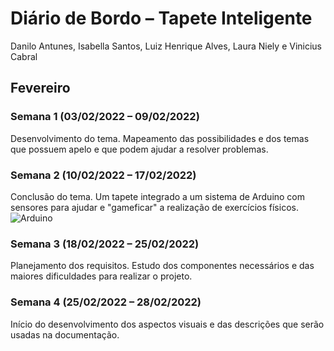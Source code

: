 # Diário de Bordo – Tapete Inteligente

Danilo Antunes, Isabella Santos, Luiz Henrique Alves, Laura Niely e Vinicius Cabral

## Fevereiro
### Semana 1 (03/02/2022 – 09/02/2022)
Desenvolvimento do tema. Mapeamento das possibilidades e dos temas que possuem apelo e que podem ajudar a resolver problemas.

### Semana 2 (10/02/2022 – 17/02/2022)
Conclusão do tema. Um tapete integrado a um sistema de Arduino com sensores para ajudar e "gameficar" a realização de exercícios físicos.
![Arduino](./img/fev_01)

### Semana 3 (18/02/2022 – 25/02/2022)
Planejamento dos requisitos. Estudo dos componentes necessários e das maiores dificuldades para realizar o projeto.

### Semana 4 (25/02/2022 – 28/02/2022)
Início do desenvolvimento dos aspectos visuais e das descrições que serão usadas na documentação.
